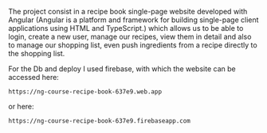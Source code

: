   The project consist in a recipe book single-page website developed with Angular (Angular is a platform and framework for building single-page client applications using HTML and TypeScript.) which allows us to be able to login, create a new user, manage our recipes, view them in detail and also to manage our shopping list, even push ingredients from a recipe directly to the shopping list.

  For the Db and deploy I used firebase, with which the website can be accessed here:
  
    https://ng-course-recipe-book-637e9.web.app
    
or here:

    https://ng-course-recipe-book-637e9.firebaseapp.com
